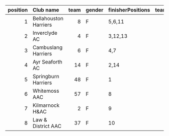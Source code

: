 |   position | Club name             |   team | gender   | finisherPositions   |   teamPoints |   penaltyPoints |   totalPoints |   totalFinishers | Website                                |
|-----------:|:----------------------|-------:|:---------|:--------------------|-------------:|----------------:|--------------:|-----------------:|:---------------------------------------|
|          1 | Bellahouston Harriers |      8 | F        | 5,6,11              |           22 |              24 |            46 |                3 | http://www.bellahoustonharriers.co.uk/ |
|          2 | Inverclyde AC         |      4 | F        | 3,12,13             |           28 |              24 |            52 |                3 | https://www.inverclydeac.org/          |
|          3 | Cambuslang Harriers   |      6 | F        | 4,7                 |           11 |              48 |            59 |                2 | https://cambuslangharriers.org/        |
|          4 | Ayr Seaforth AC       |     14 | F        | 2,14                |           16 |              48 |            64 |                2 | https://www.ayrseaforth.co.uk/         |
|          5 | Springburn Harriers   |     48 | F        | 1                   |            1 |              72 |            73 |                1 | https://www.springburnharriers.co.uk/  |
|          6 | Whitemoss AAC         |     57 | F        | 8                   |            8 |              72 |            80 |                1 | https://whitemossaac.co.uk/            |
|          7 | Kilmarnock H&AC       |      2 | F        | 9                   |            9 |              72 |            81 |                1 | http://www.kilmarnockharriers.com/     |
|          8 | Law & District AAC    |     37 | F        | 10                  |           10 |              72 |            82 |                1 | http://www.lawaac.co.uk/               |